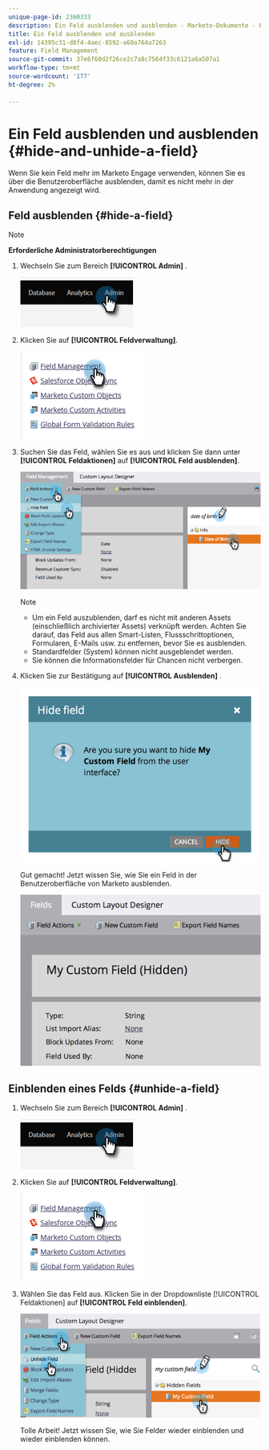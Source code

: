 ```yaml
---
unique-page-id: 2360333
description: Ein Feld ausblenden und ausblenden - Marketo-Dokumente - Produktdokumentation
title: Ein Feld ausblenden und ausblenden
exl-id: 14395c31-d0f4-4aec-8592-a60a764a7263
feature: Field Management
source-git-commit: 37e6f60d2f26ce2c7a8c7564f33c6121a6a507a1
workflow-type: tm+mt
source-wordcount: '177'
ht-degree: 2%

---
```


# Ein Feld ausblenden und ausblenden {#hide-and-unhide-a-field}

Wenn Sie kein Feld mehr im Marketo Engage verwenden, können Sie es über die Benutzeroberfläche ausblenden, damit es nicht mehr in der Anwendung angezeigt wird.

## Feld ausblenden {#hide-a-field}

>[!NOTE]
>
>**Erforderliche Administratorberechtigungen**

1. Wechseln Sie zum Bereich **[!UICONTROL Admin]** .

   ![](assets/hide-and-unhide-a-field-1.png)

1. Klicken Sie auf **[!UICONTROL Feldverwaltung]**.

   ![](assets/hide-and-unhide-a-field-2.png)

1. Suchen Sie das Feld, wählen Sie es aus und klicken Sie dann unter **[!UICONTROL Feldaktionen]** auf **[!UICONTROL Feld ausblenden]**.

   ![](assets/hide-and-unhide-a-field-3.png)

   >[!NOTE]
   >
   >* Um ein Feld auszublenden, darf es nicht mit anderen Assets (einschließlich archivierter Assets) verknüpft werden. Achten Sie darauf, das Feld aus allen Smart-Listen, Flussschrittoptionen, Formularen, E-Mails usw. zu entfernen, bevor Sie es ausblenden.
   >* Standardfelder (System) können nicht ausgeblendet werden.
   >* Sie können die Informationsfelder für Chancen nicht verbergen.

1. Klicken Sie zur Bestätigung auf **[!UICONTROL Ausblenden]** .

   ![](assets/hide-and-unhide-a-field-4.png)

   Gut gemacht! Jetzt wissen Sie, wie Sie ein Feld in der Benutzeroberfläche von Marketo ausblenden.

   ![](assets/hide-and-unhide-a-field-5.png)

## Einblenden eines Felds {#unhide-a-field}

1. Wechseln Sie zum Bereich **[!UICONTROL Admin]** .

   ![](assets/hide-and-unhide-a-field-6.png)

1. Klicken Sie auf **[!UICONTROL Feldverwaltung]**.

   ![](assets/hide-and-unhide-a-field-7.png)

1. Wählen Sie das Feld aus. Klicken Sie in der Dropdownliste [!UICONTROL Feldaktionen] auf **[!UICONTROL Feld einblenden]**.

   ![](assets/hide-and-unhide-a-field-8.png)

   Tolle Arbeit! Jetzt wissen Sie, wie Sie Felder wieder einblenden und wieder einblenden können.

